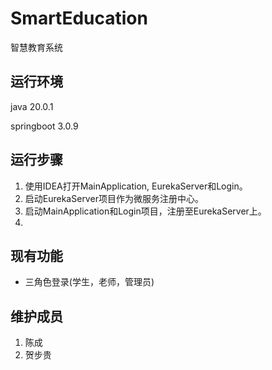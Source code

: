 # SmartEducation

智慧教育系统

## 运行环境

java 20.0.1

springboot 3.0.9

## 运行步骤

1. 使用IDEA打开MainApplication, EurekaServer和Login。
2. 启动EurekaServer项目作为微服务注册中心。
3. 启动MainApplication和Login项目，注册至EurekaServer上。
4. 

## 现有功能

- 三角色登录(学生，老师，管理员)

## 维护成员

1. 陈成
2. 贺步贵
